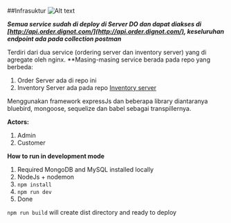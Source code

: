 ##Infrasuktur
![Alt text](/infra.png?raw=true "infra")

***Semua service sudah di deploy di Server DO dan dapat diakses di [http://api.order.dignot.com/](http://api.order.dignot.com/), keseluruhan endpoint ada pada collection postman***

Terdiri dari dua service (ordering server dan inventory server) yang di agregate oleh nginx.
**Masing-masing service berada pada repo yang berbeda:
  1. Order Server ada di repo ini
  2. Inventory Server ada pada repo [Inventory server](https://github.com/allfix53/inventory)
  
Menggunakan framework expressJs dan beberapa library diantaranya bluebird, mongoose, sequelize dan babel sebagai transpillernya.

**Actors:**
  1. Admin
  2. Customer
  
**How to run in development mode**
  1. Required MongoDB and MySQL installed locally
  2. NodeJs + nodemon
  3. ```npm install```
  4. ```npm run dev```
  5. Done

```npm run build``` will create dist directory and ready to deploy
